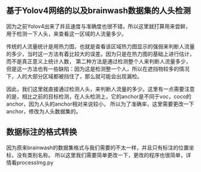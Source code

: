 ## 基于Yolov4网络的以及brainwash数据集的人头检测

因为之前Yolov4出来了并且速度与准确度也很不错，所以这里就打算用来尝鲜，用于检测一下人头，来查看这一区域的人流量多少。

传统的人流量统计是用热力图，也就是查看该区域热力图显示的强弱来判断人流量的多少，当时这一方法有着比较大的误差。因为只是在热力图的基础上进行估计，而不是真正意义上统计人数，
第二种方法是通过检测整个人来判断人流量多少，但是这一方法也有一些缺陷：因为这是检测整一个人，所以在遮挡物较多的情况下，人的大部分区域都被挡住了，那么就可能会出现漏检。

因此，我们这里就直接通过检测人头，来判断人流量的多少。这里有一点需要注意的是，相比之前的目标检测，在人头检测上，它的anchor是不同于voc，coco的anchor，因为人头的anchor相对来说较小，
所以为了准确率，这里需要更改一下anchor，修改为人头数据集的。

## 数据标注的格式转换
因为原来brainwash的数据集格式与我们需要的不太一样，并且只有标注的位置坐标，没有类别名称。
所以这里我们需要简单更改一下，更改的程序也很简单，详情看processImg.py